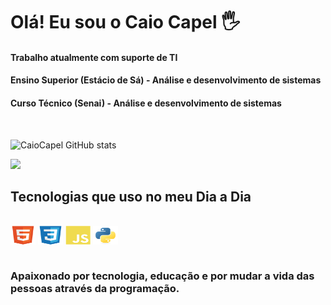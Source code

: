 # Olá! Eu sou o Caio Capel 🖐️

#### Trabalho atualmente com suporte de TI
#### Ensino Superior (Estácio de Sá) - Análise e desenvolvimento de sistemas 
#### Curso Técnico (Senai) - Análise e desenvolvimento de sistemas
<br>
<div>

![CaioCapel GitHub stats](https://github-readme-stats.vercel.app/api?username=CaioCapel&show_icons=true&theme=radical)

<div display="inline-block">
  <img width="50%" heigth="30%" src="https://github-readme-stats.vercel.app/api/top-langs/?username=CaioCapel&layout=compact&langs_count=7&theme=dracula"/>
</div>



## Tecnologias que uso no meu Dia a Dia   
<div style="display: inline_block"><br>
  <img align="center" alt="Rafa-HTML" height="30" width="40" src="https://raw.githubusercontent.com/devicons/devicon/master/icons/html5/html5-original.svg">
   <img align="center" alt="Rafa-CSS" height="30" width="40" src="https://raw.githubusercontent.com/devicons/devicon/master/icons/css3/css3-original.svg">
  <img align="center" alt="Rafa-Js" height="30" width="40" src="https://raw.githubusercontent.com/devicons/devicon/master/icons/javascript/javascript-plain.svg">
  <img align="center" alt="Rafa-Python" height="30" width="40" src="https://raw.githubusercontent.com/devicons/devicon/master/icons/python/python-original.svg">

</div>
<br>
          
### Apaixonado por tecnologia, educação e por mudar a vida das pessoas através da programação.



